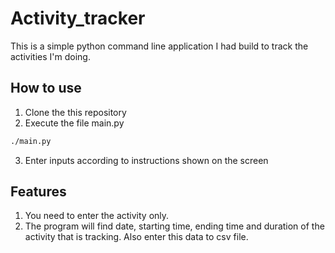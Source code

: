 # Activity_tracker
This is a simple python command line application I had build to track the activities I'm doing.
## How to use

1. Clone the this repository
2. Execute the file main.py

```bash
./main.py
```

3. Enter inputs according to instructions shown on the screen

## Features

1. You need to enter the activity only.
2. The program will find date, starting time, ending time and duration of the activity that is tracking. Also enter this data to csv file.
